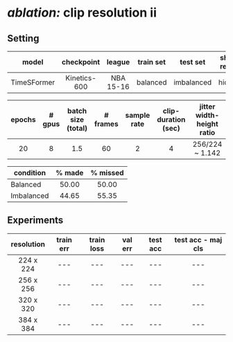 # ***ablation:*** clip resolution ii

## **Setting**

| model | checkpoint | league | train set | test set | shot-result| train clips | val clips | test clips |
| :---: | :---: | :---: | :---: | :---: | :---: | :---: | :---: | :---: |
TimeSFormer | Kinetics-600 | NBA 15-16 | balanced | imbalanced | hidden | 4500 | 500 | 500 |

| epochs| # gpus | batch size (total) | # frames | sample rate |  clip-duration (sec) | jitter width-height ratio |
| :---: | :---: | :---: | :---: |  :---: |  :---: |  :---: | 
20 | 8 | 1.5 | 60 | 2 | 4 | $256/224$ ~ 1.142

| condition | % made | % missed |
| --- | :---: | :---:|
| Balanced | 50.00 | 50.00 |
| Imbalanced | 44.65 | 55.35 |

## **Experiments**

| resolution | train err | train loss | val err | test acc | test acc - maj cls|
| :---: | :---: | :---: | :---: | :---: | :---: | 
| 224 x 224 | --- | --- | --- | --- |  --- | 
| 256 x 256 | --- | --- | --- | --- |  --- | 
| 320 x 320 | --- | --- | --- | --- |  --- | 
| 384 x 384 | --- | --- | --- | --- |  --- | 